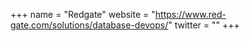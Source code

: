 +++
name = "Redgate"
website = "https://www.red-gate.com/solutions/database-devops/"
twitter = ""
+++